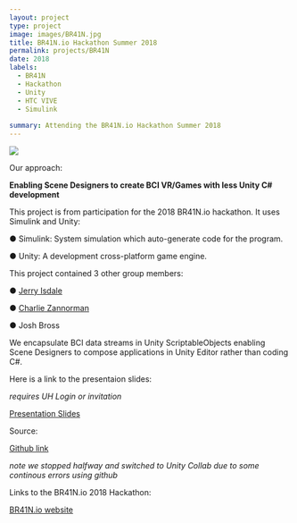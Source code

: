 ```yaml
---
layout: project
type: project
image: images/BR41N.jpg
title: BR41N.io Hackathon Summer 2018
permalink: projects/BR41N
date: 2018
labels:
  - BR41N
  - Hackathon
  - Unity
  - HTC VIVE
  - Simulink
  
summary: Attending the BR41N.io Hackathon Summer 2018
---
```


<img class="ui image" src="{{ site.baseurl }}/images/BR41N.jpg">

Our approach:

**Enabling Scene Designers to create BCI VR/Games with less Unity C# development**

This project is from participation for the 2018 BR41N.io hackathon. It uses Simulink and Unity:

●	Simulink: System simulation which auto-generate code for the program.

●	Unity: A development cross-platform game engine.

This project contained 3 other group members:

●	<a href="https://github.com/MauiJerry"><i class="large github icon "></i>Jerry Isdale</a>

●	<a href="https://github.com/zannorman"><i class="large github icon "></i>Charlie Zannorman</a>

● Josh Bross

We encapsulate BCI data streams in Unity ScriptableObjects enabling Scene Designers to compose applications in Unity Editor rather than coding C#.

Here is a link to the presentaion slides:

*requires UH Login or invitation* 

<a href="https://docs.google.com/presentation/d/1qGMmZckSgD-ZhXJu-6RnRfd9q0-GP7KBTcf9U5wOa-A/edit?usp=sharing"><i class="large google icon "></i>Presentation Slides</a>

Source: 

<a href="https://github.com/zannorman/brainio_hackathon"><i class="large github icon "></i>Github link</a>

*note we stopped halfway and switched to Unity Collab due to some continous errors using github*

Links to the BR41N.io 2018 Hackathon:

<a href="http://www.br41n.io/Honolulu-2018">BR41N.io website</a>


